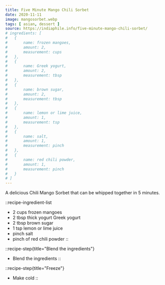 ```yaml
---
title: Five Minute Mango Chili Sorbet
date: 2020-11-11
image: mangosorbet.webp
tags: [ asian, dessert ]
source: https://indiaphile.info/five-minute-mango-chili-sorbet/
# ingredients: [
# 	{
# 		name: frozen mangoes,
# 		amount: 2,
# 		measurement: cups
# 	},
# 	{
# 		name: Greek yogurt,
# 		amount: 2,
# 		measurement: tbsp
# 	},
# 	{
# 		name: brown sugar,
# 		amount: 2,
# 		measurement: tbsp
# 	},
# 	{
# 		name: lemon or lime juice,
# 		amount: 1,
# 		measurement: tsp
# 	},
# 	{
# 		name: salt,
# 		amount: 1,
# 		measurement: pinch
# 	},
# 	{
# 		name: red chili powder,
# 		amount: 1,
# 		measurement: pinch
# 	}
# ]
---
```


A delicious Chili Mango Sorbet that can be whipped together in 5 minutes.

<!--more-->

::recipe-ingredient-list
- 2 cups frozen mangoes
- 2 tbsp thick yogurt Greek yogurt
- 2 tbsp brown sugar
- 1 tsp lemon or lime juice
- pinch salt
- pinch of red chili powder
::

::recipe-step{title="Blend the ingredients"}
- Blend the ingredients
::

::recipe-step{title="Freeze"}
- Make cold
::